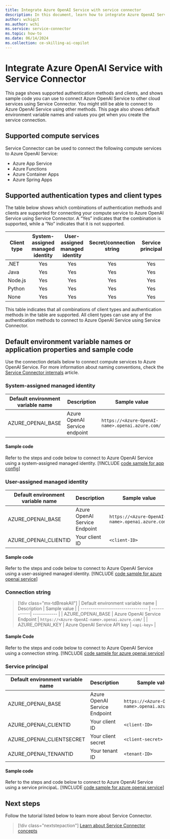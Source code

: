 ```yaml
---
title: Integrate Azure OpenAI Service with service connector
description: In this document, learn how to integrate Azure OpenAI Service into your application with Service Connector
author: wchigit
ms.author: wchi
ms.service: service-connector
ms.topic: how-to
ms.date: 06/14/2024
ms.collection: ce-skilling-ai-copilot
---
```


# Integrate Azure OpenAI Service with Service Connector

This page shows supported authentication methods and clients, and shows sample code you can use to connect Azure OpenAI Service to other cloud services using Service Connector. You might still be able to connect to Azure OpenAI Service using other methods. This page also shows default environment variable names and values you get when you create the service connection. 

## Supported compute services

Service Connector can be used to connect the following compute services to Azure OpenAI Service:

- Azure App Service
- Azure Functions
- Azure Container Apps
- Azure Spring Apps

## Supported authentication types and client types

The table below shows which combinations of authentication methods and clients are supported for connecting your compute service to Azure OpenAI Service using Service Connector. A “Yes” indicates that the combination is supported, while a “No” indicates that it is not supported.


| Client type | System-assigned managed identity | User-assigned managed identity | Secret/connection string | Service principal |
|-------------|:--------------------------------:|:------------------------------:|:------------------------:|:-----------------:|
| .NET        |                Yes               |               Yes              |            Yes           |        Yes        |
| Java        |                Yes               |               Yes              |            Yes           |        Yes        |
| Node.js     |                Yes               |               Yes              |            Yes           |        Yes        |
| Python      |                Yes               |               Yes              |            Yes           |        Yes        |
| None        |                Yes               |               Yes              |            Yes           |        Yes        |

This table indicates that all combinations of client types and authentication methods in the table are supported. All client types can use any of the authentication methods to connect to Azure OpenAI Service using Service Connector.

## Default environment variable names or application properties and sample code

Use the connection details below to connect compute services to Azure OpenAI Service. For more information about naming conventions, check the [Service Connector internals](concept-service-connector-internals.md#configuration-naming-convention) article.

### System-assigned managed identity

| Default environment variable name | Description                  | Sample value                                     |
| --------------------------------- | ---------------------------- | ------------------------------------------------ |
| AZURE_OPENAI_BASE   | Azure OpenAI Service endpoint | `https://<Azure-OpenAI-name>.openai.azure.com/` |

#### Sample code
Refer to the steps and code below to connect to Azure OpenAI Service using a system-assigned managed identity.
[!INCLUDE [code sample for app config](./includes/code-openai-microsoft-entra-id.md)]

### User-assigned managed identity

| Default environment variable name | Description                | Sample value                                    |
| --------------------------------- | -------------------------- | ----------------------------------------------- |
| AZURE_OPENAI_BASE   | Azure OpenAI Service Endpoint | `https://<Azure-OpenAI-name>.openai.azure.com/` |
| AZURE_OPENAI_CLIENTID   | Your client ID             | `<client-ID>`                                 |

#### Sample code
Refer to the steps and code below to connect to Azure OpenAI Service using a user-assigned managed identity.
[!INCLUDE [code sample for azure openai service](./includes/code-openai-microsoft-entra-id.md)]

### Connection string

> [!div class="mx-tdBreakAll"]
> | Default environment variable name | Description | Sample value |
> | --------------------------------- | ------------| ------------ |
> | AZURE_OPENAI_BASE   | Azure OpenAI Service Endpoint | `https://<Azure-OpenAI-name>.openai.azure.com/` |
> | AZURE_OPENAI_KEY | Azure OpenAI Service API key | `<api-key>` |

#### Sample Code 
Refer to the steps and code below to connect to Azure OpenAI Service using a connection string.
[!INCLUDE [code sample for azure openai service](./includes/code-openai-secret.md)]


### Service principal

| Default environment variable name   | Description                | Sample value                                   |
| ----------------------------------- | -------------------------- | ---------------------------------------------- |
| AZURE_OPENAI_BASE     | Azure OpenAI Service Endpoint | `https://<Azure-OpenAI-name>.openai.azure.com/` |
| AZURE_OPENAI_CLIENTID     | Your client ID             | `<client-ID>`                                |
| AZURE_OPENAI_CLIENTSECRET | Your client secret         | `<client-secret>`                            |
| AZURE_OPENAI_TENANTID     | Your tenant ID             | `<tenant-ID>`                                |

#### Sample code
Refer to the steps and code below to connect to Azure OpenAI Service using a service principaL.
[!INCLUDE [code sample for azure openai service](./includes/code-openai-microsoft-entra-id.md)]

## Next steps

Follow the tutorial listed below to learn more about Service Connector.

> [!div class="nextstepaction"]
> [Learn about Service Connector concepts](./concept-service-connector-internals.md)
